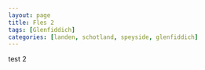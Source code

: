 ```yaml
---
layout: page
title: Fles 2
tags: [Glenfiddich]
categories: [landen, schotland, speyside, glenfiddich]
---
```


test 2